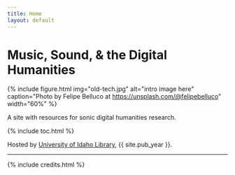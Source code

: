 ```yaml
---
title: Home
layout: default
---
```


# Music, Sound, & the Digital Humanities

{% include figure.html img="old-tech.jpg" alt="intro image here" caption="Photo by Felipe Belluco at https://unsplash.com/@felipebelluco" width="60%" %}

<p class="text-center">A site with resources for sonic digital humanities research.</p>

{% include toc.html %}

Hosted by [University of Idaho Library](http://www.lib.uidaho.edu/), {{ site.pub_year }}.

------

{% include credits.html %}

